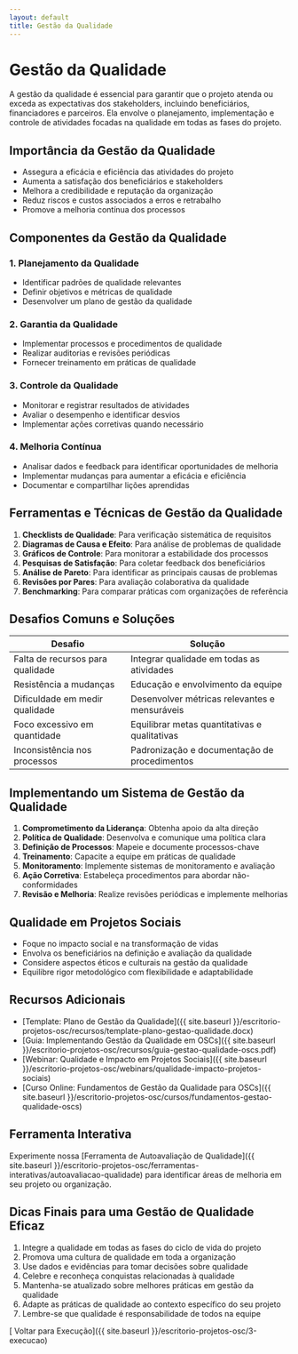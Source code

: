 ```yaml
---
layout: default
title: Gestão da Qualidade
---
```


# <i class="fas fa-check-circle"></i> Gestão da Qualidade

A gestão da qualidade é essencial para garantir que o projeto atenda ou exceda as expectativas dos stakeholders, incluindo beneficiários, financiadores e parceiros. Ela envolve o planejamento, implementação e controle de atividades focadas na qualidade em todas as fases do projeto.

## Importância da Gestão da Qualidade

- Assegura a eficácia e eficiência das atividades do projeto
- Aumenta a satisfação dos beneficiários e stakeholders
- Melhora a credibilidade e reputação da organização
- Reduz riscos e custos associados a erros e retrabalho
- Promove a melhoria contínua dos processos

## Componentes da Gestão da Qualidade

### 1. Planejamento da Qualidade

- Identificar padrões de qualidade relevantes
- Definir objetivos e métricas de qualidade
- Desenvolver um plano de gestão da qualidade

### 2. Garantia da Qualidade

- Implementar processos e procedimentos de qualidade
- Realizar auditorias e revisões periódicas
- Fornecer treinamento em práticas de qualidade

### 3. Controle da Qualidade

- Monitorar e registrar resultados de atividades
- Avaliar o desempenho e identificar desvios
- Implementar ações corretivas quando necessário

### 4. Melhoria Contínua

- Analisar dados e feedback para identificar oportunidades de melhoria
- Implementar mudanças para aumentar a eficácia e eficiência
- Documentar e compartilhar lições aprendidas

## Ferramentas e Técnicas de Gestão da Qualidade

1. **Checklists de Qualidade**: Para verificação sistemática de requisitos
2. **Diagramas de Causa e Efeito**: Para análise de problemas de qualidade
3. **Gráficos de Controle**: Para monitorar a estabilidade dos processos
4. **Pesquisas de Satisfação**: Para coletar feedback dos beneficiários
5. **Análise de Pareto**: Para identificar as principais causas de problemas
6. **Revisões por Pares**: Para avaliação colaborativa da qualidade
7. **Benchmarking**: Para comparar práticas com organizações de referência

## Desafios Comuns e Soluções

| Desafio | Solução |
|---------|---------|
| Falta de recursos para qualidade | Integrar qualidade em todas as atividades |
| Resistência a mudanças | Educação e envolvimento da equipe |
| Dificuldade em medir qualidade | Desenvolver métricas relevantes e mensuráveis |
| Foco excessivo em quantidade | Equilibrar metas quantitativas e qualitativas |
| Inconsistência nos processos | Padronização e documentação de procedimentos |

## Implementando um Sistema de Gestão da Qualidade

1. **Comprometimento da Liderança**: Obtenha apoio da alta direção
2. **Política de Qualidade**: Desenvolva e comunique uma política clara
3. **Definição de Processos**: Mapeie e documente processos-chave
4. **Treinamento**: Capacite a equipe em práticas de qualidade
5. **Monitoramento**: Implemente sistemas de monitoramento e avaliação
6. **Ação Corretiva**: Estabeleça procedimentos para abordar não-conformidades
7. **Revisão e Melhoria**: Realize revisões periódicas e implemente melhorias

## Qualidade em Projetos Sociais

- Foque no impacto social e na transformação de vidas
- Envolva os beneficiários na definição e avaliação da qualidade
- Considere aspectos éticos e culturais na gestão da qualidade
- Equilibre rigor metodológico com flexibilidade e adaptabilidade

## Recursos Adicionais

- [Template: Plano de Gestão da Qualidade]({{ site.baseurl }}/escritorio-projetos-osc/recursos/template-plano-gestao-qualidade.docx)
- [Guia: Implementando Gestão da Qualidade em OSCs]({{ site.baseurl }}/escritorio-projetos-osc/recursos/guia-gestao-qualidade-oscs.pdf)
- [Webinar: Qualidade e Impacto em Projetos Sociais]({{ site.baseurl }}/escritorio-projetos-osc/webinars/qualidade-impacto-projetos-sociais)
- [Curso Online: Fundamentos de Gestão da Qualidade para OSCs]({{ site.baseurl }}/escritorio-projetos-osc/cursos/fundamentos-gestao-qualidade-oscs)

## Ferramenta Interativa

Experimente nossa [Ferramenta de Autoavaliação de Qualidade]({{ site.baseurl }}/escritorio-projetos-osc/ferramentas-interativas/autoavaliacao-qualidade) para identificar áreas de melhoria em seu projeto ou organização.

## Dicas Finais para uma Gestão de Qualidade Eficaz

1. Integre a qualidade em todas as fases do ciclo de vida do projeto
2. Promova uma cultura de qualidade em toda a organização
3. Use dados e evidências para tomar decisões sobre qualidade
4. Celebre e reconheça conquistas relacionadas à qualidade
5. Mantenha-se atualizado sobre melhores práticas em gestão da qualidade
6. Adapte as práticas de qualidade ao contexto específico do seu projeto
7. Lembre-se que qualidade é responsabilidade de todos na equipe

[<i class="fas fa-arrow-left"></i> Voltar para Execução]({{ site.baseurl }}/escritorio-projetos-osc/3-execucao)
